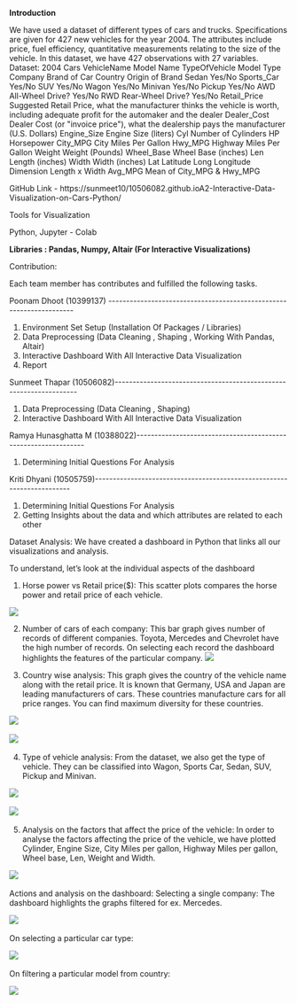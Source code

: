 **Introduction**


We have used a dataset of different types of cars and trucks. Specifications are given for 427 new vehicles for the year 2004. The attributes include price, fuel efficiency, quantitative measurements relating to the size of the vehicle. 
In this dataset, we have 427 observations with 27 variables. 
Dataset: 2004 Cars
VehicleName	Model Name
TypeOfVehicle	Model Type
Company	Brand of Car
Country	Origin of Brand
Sedan	Yes/No
Sports_Car	Yes/No
SUV	Yes/No
Wagon	Yes/No
Minivan	Yes/No
Pickup	Yes/No
AWD	All-Wheel Drive? Yes/No
RWD	Rear-Wheel Drive?
Yes/No
Retail_Price	Suggested Retail Price, what the manufacturer thinks the vehicle is worth, including adequate profit for the automaker and the dealer
Dealer_Cost	Dealer Cost (or "invoice price"), what the dealership pays the manufacturer (U.S. Dollars)
Engine_Size	Engine Size (liters)
Cyl	Number of Cylinders
HP	Horsepower
City_MPG	City Miles Per Gallon
Hwy_MPG	Highway Miles Per Gallon
Weight	Weight (Pounds)
Wheel_Base	Wheel Base (inches)
Len	Length (inches)
Width	Width (inches)
Lat	Latitude
Long	Longitude
Dimension	Length x Width
Avg_MPG	Mean of City_MPG & Hwy_MPG

GitHub Link -  https://sunmeet10/10506082.github.ioA2-Interactive-Data-Visualization-on-Cars-Python/

Tools for Visualization 

Python, Jupyter - Colab

**Libraries : Pandas, Numpy, Altair (For Interactive Visualizations)**

Contribution:

Each team member has contributes and fulfilled the following tasks.


Poonam Dhoot (10399137) -------------------------------------------------------------------- 
1.	Environment Set Setup (Installation Of Packages / Libraries)
2.	Data Preprocessing (Data Cleaning , Shaping , Working With Pandas, Altair)
3.	Interactive Dashboard With All Interactive Data Visualization
4.	Report


Sunmeet Thapar (10506082)-------------------------------------------------------------------
1.	Data Preprocessing (Data Cleaning , Shaping)
2.	Interactive Dashboard With All Interactive Data Visualization


Ramya Hunasghatta M (10388022)--------------------------------------------------------------- 
1.	Determining Initial Questions For Analysis


Kriti Dhyani (10505759)-----------------------------------------------------------------------
1.	Determining Initial Questions For Analysis
2.	Getting Insights about the data and which attributes are related to each other

Dataset Analysis:
We have created a dashboard in Python that links all our visualizations and analysis.

To understand, let’s look at the individual aspects of the dashboard
1.	Horse power vs Retail price($): 
This scatter plots compares the horse power and retail price of each  vehicle. 
<img src = "https://github.com/pdhoot16/DataViz/blob/Project-files/Images/dashboard.png">

2.	Number of cars of each company:
This bar graph gives number of records of different companies. Toyota, Mercedes and Chevrolet have the high number of records. On selecting each record the dashboard highlights the features of the particular company.
<img src = "https://github.com/pdhoot16/DataViz/blob/Project-files/Images/Scatter plot.png"> 
 
3.	Country wise analysis: 
This graph gives the country of the vehicle name along with the retail price. It is known that Germany, USA and Japan are leading manufacturers of cars. These countries manufacture cars for all price ranges. You can find maximum diversity for these countries. 

<img src = "https://github.com/pdhoot16/DataViz/blob/Project-files/Images/Country.png"> 

<img src = "https://github.com/pdhoot16/DataViz/blob/Project-files/Images/Country filtered.png"> 

4.	Type of vehicle analysis: 
From the dataset, we also get the type of vehicle. They can be classified into Wagon, Sports Car, Sedan, SUV, Pickup and Minivan.

<img src = "https://github.com/pdhoot16/DataViz/blob/Project-files/Images/Type of vehicle.png"> 

<img src = "https://github.com/pdhoot16/DataViz/blob/Project-files/Images/Type of vehicle filtered.png"> 


5.	Analysis on the factors that affect the price of the vehicle:
In order to analyse the factors affecting the price of the vehicle, we have plotted Cylinder, Engine Size,  City Miles per gallon, Highway Miles per gallon, Wheel base, Len, Weight and Width.

<img src = "https://github.com/pdhoot16/DataViz/blob/Project-files/Images/Common bars.png"> 

Actions and analysis on the dashboard: 
Selecting a single company: The dashboard highlights the graphs filtered for ex. Mercedes.

<img src = "https://github.com/pdhoot16/DataViz/blob/Project-files/Images/Interactive 1.png"> 

On selecting a particular car type:


<img src = "https://github.com/pdhoot16/DataViz/blob/Project-files/Images/Interactive 2.png"> 

On filtering a particular model from country:


<img src = "https://github.com/pdhoot16/DataViz/blob/Project-files/Images/Interactive 3.png"> 

